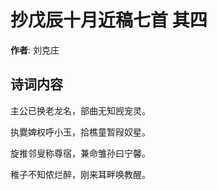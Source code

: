 # 抄戊辰十月近稿七首  其四

**作者**: 刘克庄

## 诗词内容

主公已换老龙名，部曲无知觊宠灵。

执爨婢权呼小玉，拾樵童暂叚奴星。

旋推邻叟称尊宿，兼命雏孙曰宁馨。

稚子不知侬烂醉，刚来耳畔唤教醒。

